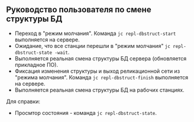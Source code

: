 ## Руководство пользователя по смене структуры БД

- Переход в "режим молчания". Команда `jc repl-dbstruct-start` выполняется на сервере.  
- Ожидание, что все станции перешли в "режим молчания" `jc repl-dbstruct-state -wait`.
- Выполняется реальная смена структуры БД сервера (обновляется прикладное ПО). 
- Фиксация изменения структуры и выход реликационной сети из "режима молчания". Команда `jc repl-dbstruct-finish` выполняется на сервере. 
- Выполняется реальная смена структуры БД на рабочих станциях. 

Для справки:

- Просмтор состояния - команда `jc repl-dbstruct-state`.
